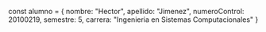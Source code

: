 const alumno = {
    nombre: "Hector",
    apellido: "Jimenez",
    numeroControl: 20100219,
    semestre: 5,
    carrera: "Ingenieria en Sistemas Computacionales"
}